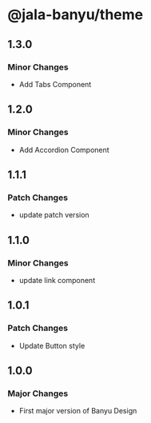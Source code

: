 # @jala-banyu/theme

## 1.3.0

### Minor Changes

- Add Tabs Component

## 1.2.0

### Minor Changes

- Add Accordion Component

## 1.1.1

### Patch Changes

- update patch version

## 1.1.0

### Minor Changes

- update link component

## 1.0.1

### Patch Changes

- Update Button style

## 1.0.0

### Major Changes

- First major version of Banyu Design
